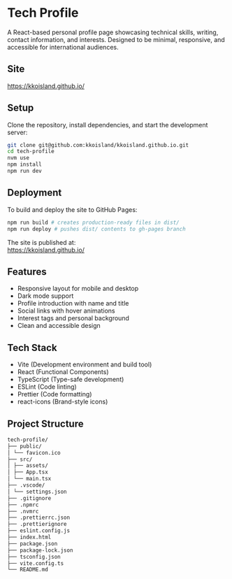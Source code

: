 # Tech Profile

A React-based personal profile page showcasing technical skills, writing, contact information, and interests. Designed to be minimal, responsive, and accessible for international audiences.

## Site

https://kkoisland.github.io/

## Setup

Clone the repository, install dependencies, and start the development server:

```bash
git clone git@github.com:kkoisland/kkoisland.github.io.git
cd tech-profile
nvm use
npm install
npm run dev
```

## Deployment

To build and deploy the site to GitHub Pages:

```bash
npm run build # creates production-ready files in dist/
npm run deploy # pushes dist/ contents to gh-pages branch
```

The site is published at:  
https://kkoisland.github.io/

## Features

- Responsive layout for mobile and desktop
- Dark mode support
- Profile introduction with name and title
- Social links with hover animations
- Interest tags and personal background
- Clean and accessible design

## Tech Stack

- Vite (Development environment and build tool)
- React (Functional Components)
- TypeScript (Type-safe development)
- ESLint (Code linting)
- Prettier (Code formatting)
- react-icons (Brand-style icons)

## Project Structure

```bash
tech-profile/
├── public/
│ └── favicon.ico
├── src/
│ ├── assets/
│ ├── App.tsx
│ └── main.tsx
├── .vscode/
│ └── settings.json
├── .gitignore
├── .npmrc
├── .nvmrc
├── .prettierrc.json
├── .prettierignore
├── eslint.config.js
├── index.html
├── package.json
├── package-lock.json
├── tsconfig.json
├── vite.config.ts
└── README.md
```
